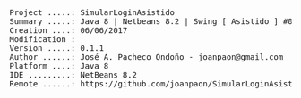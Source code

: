<pre>

Project .....: SimularLoginAsistido
Summary .....: Java 8 | Netbeans 8.2 | Swing [ Asistido ] #08
Creation ....: 06/06/2017
Modification : 
Version .....: 0.1.1
Author ......: José A. Pacheco Ondoño - joanpaon@gmail.com
Platform ....: Java 8
IDE .........: NetBeans 8.2
Remote ......: https://github.com/joanpaon/SimularLoginAsistido.git

</pre>

